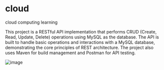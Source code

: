 # cloud
cloud computing learning

This project is a RESTful API implementation that performs CRUD (Create, Read, Update, Delete) operations using MySQL as the database. The API is built to handle basic operations and interactions with a MySQL database, demonstrating the core principles of REST architecture. The project also uses Maven for build management and Postman for API testing.

![image](https://github.com/user-attachments/assets/8c7d6bb1-62d8-44ce-92ce-90174af38ffe)
